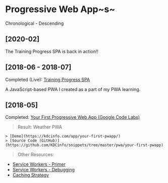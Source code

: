 # Progressive Web App~s~

Chronological - Descending

## [2020-02]

The Training Progress SPA is back in action!!

## [2018-06 - 2018-07]

Completed (Live): [Training Progress SPA](https://kdcinfo.com/app/training/)

A JavaScript-based PWA I created as a part of my PWA learning.

## [2018-05]

Completed: [Your First Progressive Web App (Google Code Labs)](https://developers.google.com/web/fundamentals/codelabs/your-first-pwapp/)

> Result: Weather PWA

    > [Demo](https://kdcinfo.com/app/your-first-pwapp/)
    > [Source Code (GitHub)](https://github.com/KDCinfo/snippets/tree/master/pwa/your-first-pwapp)

> Other Resources:

  - [Service Workers - Primer](https://developers.google.com/web/fundamentals/primers/service-workers/)
  - [Service Workers - Debugging](https://codelabs.developers.google.com/codelabs/debugging-service-workers/#0)
  - [Caching Strategy](https://jakearchibald.com/2014/offline-cookbook/)
